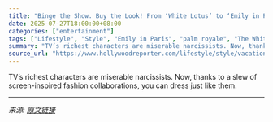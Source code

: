 ```yaml
---
title: "Binge the Show. Buy the Look! From ‘White Lotus’ to ‘Emily in Paris’ (Almost) Everything Is for Sale"
date: 2025-07-27T18:00:00+08:00
categories: ["entertainment"]
tags: ["Lifestyle", "Style", "Emily in Paris", "palm royale", "The White Lotus"]
summary: "TV’s richest characters are miserable narcissists. Now, thanks to a slew of screen-inspired fashion collaborations, you can dress just like them."
source_url: "https://www.hollywoodreporter.com/lifestyle/style/vacation-looks-emily-in-paris-the-white-lotus-1236325733/"
---
```


TV’s richest characters are miserable narcissists. Now, thanks to a slew of screen-inspired fashion collaborations, you can dress just like them.

---

*来源: [原文链接](https://www.hollywoodreporter.com/lifestyle/style/vacation-looks-emily-in-paris-the-white-lotus-1236325733/)*
